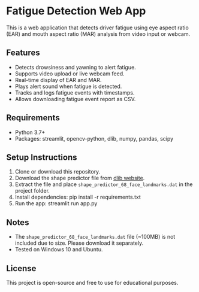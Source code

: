 # Fatigue Detection Web App
This is a web application that detects driver fatigue using eye aspect ratio (EAR) and mouth aspect ratio (MAR) analysis from video input or webcam.

## Features
- Detects drowsiness and yawning to alert fatigue.
- Supports video upload or live webcam feed.
- Real-time display of EAR and MAR.
- Plays alert sound when fatigue is detected.
- Tracks and logs fatigue events with timestamps.
- Allows downloading fatigue event report as CSV.

## Requirements
- Python 3.7+
- Packages: streamlit, opencv-python, dlib, numpy, pandas, scipy

## Setup Instructions
1. Clone or download this repository.
2. Download the shape predictor file from [dlib website](http://dlib.net/files/shape_predictor_68_face_landmarks.dat.bz2).
3. Extract the file and place `shape_predictor_68_face_landmarks.dat` in the project folder.
4. Install dependencies:
pip install -r requirements.txt
5. Run the app:
streamlit run app.py


## Notes
- The `shape_predictor_68_face_landmarks.dat` file (~100MB) is not included due to size. Please download it separately.
- Tested on Windows 10 and Ubuntu.

## License
This project is open-source and free to use for educational purposes.

